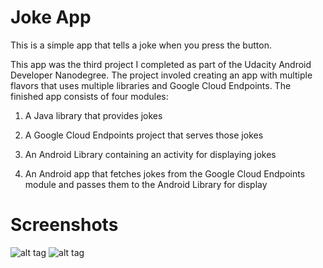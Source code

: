 # Joke App

This is a simple app that tells a joke when you press the button.

This app was the third project I completed as part of the Udacity Android Developer Nanodegree. The project involed 
creating an app with multiple flavors that uses multiple libraries and Google Cloud Endpoints. The finished app consists
of four modules:

1. A Java library that provides jokes

2. A Google Cloud Endpoints project that serves those jokes

3. An Android Library containing an activity for displaying jokes 

4. An Android app that fetches jokes from the Google Cloud Endpoints module and passes them to the Android Library for display

# Screenshots

![alt tag](https://cloud.githubusercontent.com/assets/16758926/17022427/2e17c060-4f4e-11e6-95a0-4cbce3a1e600.png)
![alt tag](https://cloud.githubusercontent.com/assets/16758926/17022429/2f06b710-4f4e-11e6-94f4-a91e730e8551.png)
